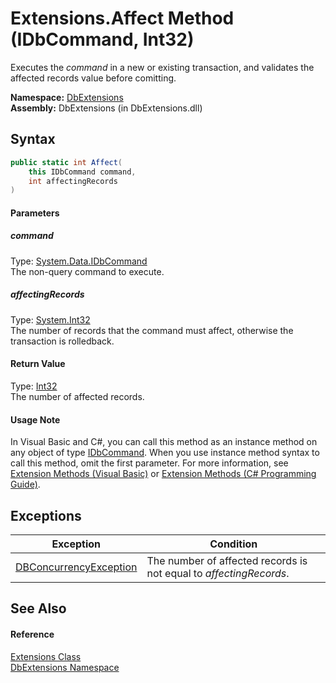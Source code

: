 Extensions.Affect Method (IDbCommand, Int32)
============================================
Executes the *command* in a new or existing transaction, and validates the affected records value before comitting.

**Namespace:** [DbExtensions][1]  
**Assembly:** DbExtensions (in DbExtensions.dll)

Syntax
------

```csharp
public static int Affect(
	this IDbCommand command,
	int affectingRecords
)
```

#### Parameters

##### *command*
Type: [System.Data.IDbCommand][2]  
The non-query command to execute.

##### *affectingRecords*
Type: [System.Int32][3]  
The number of records that the command must affect, otherwise the transaction is rolledback.

#### Return Value
Type: [Int32][3]  
The number of affected records.
#### Usage Note
In Visual Basic and C#, you can call this method as an instance method on any object of type [IDbCommand][2]. When you use instance method syntax to call this method, omit the first parameter. For more information, see [Extension Methods (Visual Basic)][4] or [Extension Methods (C# Programming Guide)][5].

Exceptions
----------

Exception                   | Condition                                                          
--------------------------- | ------------------------------------------------------------------ 
[DBConcurrencyException][6] | The number of affected records is not equal to *affectingRecords*. 


See Also
--------

#### Reference
[Extensions Class][7]  
[DbExtensions Namespace][1]  

[1]: ../README.md
[2]: http://msdn.microsoft.com/en-us/library/bt2afddc
[3]: http://msdn.microsoft.com/en-us/library/td2s409d
[4]: http://msdn.microsoft.com/en-us/library/bb384936.aspx
[5]: http://msdn.microsoft.com/en-us/library/bb383977.aspx
[6]: http://msdn.microsoft.com/en-us/library/bsdf9tb2
[7]: README.md